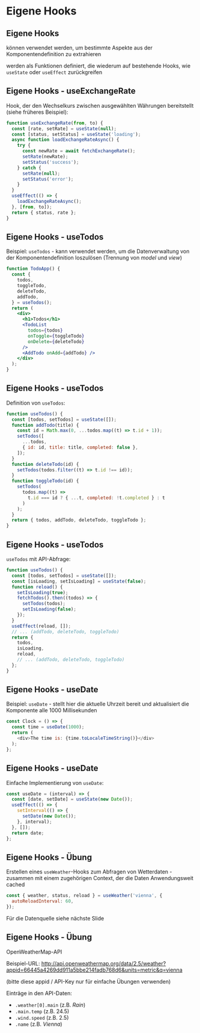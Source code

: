# Eigene Hooks

## Eigene Hooks

können verwendet werden, um bestimmte Aspekte aus der Komponentendefinition zu extrahieren

werden als Funktionen definiert, die wiederum auf bestehende Hooks, wie `useState` oder `useEffect` zurückgreifen

## Eigene Hooks - useExchangeRate

Hook, der den Wechselkurs zwischen ausgewählten Währungen bereitstellt (siehe früheres Beispiel):

```js
function useExchangeRate(from, to) {
  const [rate, setRate] = useState(null);
  const [status, setStatus] = useState('loading');
  async function loadExchangeRateAsync() {
    try {
      const newRate = await fetchExchangeRate();
      setRate(newRate);
      setStatus('success');
    } catch {
      setRate(null);
      setStatus('error');
    }
  }
  useEffect(() => {
    loadExchangeRateAsync();
  }, [from, to]);
  return { status, rate };
}
```

## Eigene Hooks - useTodos

Beispiel: `useTodos` - kann verwendet werden, um die Datenverwaltung von der Komponentendefinition loszulösen (Trennung von _model_ und _view_)

```jsx
function TodoApp() {
  const {
    todos,
    toggleTodo,
    deleteTodo,
    addTodo,
  } = useTodos();
  return (
    <div>
      <h1>Todos</h1>
      <TodoList
        todos={todos}
        onToggle={toggleTodo}
        onDelete={deleteTodo}
      />
      <AddTodo onAdd={addTodo} />
    </div>
  );
}
```

## Eigene Hooks - useTodos

Definition von `useTodos`:

```jsx
function useTodos() {
  const [todos, setTodos] = useState([]);
  function addTodo(title) {
    const id = Math.max(0, ...todos.map((t) => t.id + 1));
    setTodos([
      ...todos,
      { id: id, title: title, completed: false },
    ]);
  }
  function deleteTodo(id) {
    setTodos(todos.filter((t) => t.id !== id));
  }
  function toggleTodo(id) {
    setTodos(
      todos.map((t) =>
        t.id === id ? { ...t, completed: !t.completed } : t
      )
    );
  }
  return { todos, addTodo, deleteTodo, toggleTodo };
}
```

## Eigene Hooks - useTodos

`useTodos` mit API-Abfrage:

```js
function useTodos() {
  const [todos, setTodos] = useState([]);
  const [isLoading, setIsLoading] = useState(false);
  function reload() {
    setIsLoading(true);
    fetchTodos().then((todos) => {
      setTodos(todos);
      setIsLoading(false);
    });
  }
  useEffect(reload, []);
  // ... (addTodo, deleteTodo, toggleTodo)
  return {
    todos,
    isLoading,
    reload,
    // ... (addTodo, deleteTodo, toggleTodo)
  };
}
```

## Eigene Hooks - useDate

Beispiel: `useDate` - stellt hier die aktuelle Uhrzeit bereit und aktualisiert die Komponente alle 1000 Millisekunden

```js
const Clock = () => {
  const time = useDate(1000);
  return (
    <div>The time is: {time.toLocaleTimeString()}</div>
  );
};
```

## Eigene Hooks - useDate

Einfache Implementierung von `useDate`:

```js
const useDate = (interval) => {
  const [date, setDate] = useState(new Date());
  useEffect(() => {
    setInterval(() => {
      setDate(new Date());
    }, interval);
  }, []);
  return date;
};
```

## Eigene Hooks - Übung

Erstellen eines `useWeather`-Hooks zum Abfragen von Wetterdaten - zusammen mit einem zugehörigen Context, der die Daten Anwendungsweit cached

```js
const { weather, status, reload } = useWeather('vienna', {
  autoReloadInterval: 60,
});
```

Für die Datenquelle siehe nächste Slide

## Eigene Hooks - Übung

OpenWeatherMap-API

Beispiel-URL: <http://api.openweathermap.org/data/2.5/weather?appid=66445a4269dd911a5bbe214fadb768d6&units=metric&q=vienna>

(bitte diese appid / API-Key nur für einfache Übungen verwenden)

Einträge in den API-Daten:

- `.weather[0].main` (z.B. _Rain_)
- `.main.temp` (z.B. 24.5)
- `.wind.speed` (z.B. 2.5)
- `.name` (z.B. _Vienna_)
